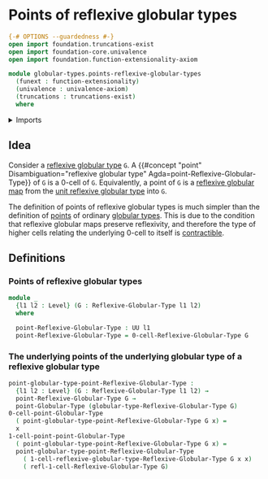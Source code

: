 # Points of reflexive globular types

```agda
{-# OPTIONS --guardedness #-}
open import foundation.truncations-exist
open import foundation-core.univalence
open import foundation.function-extensionality-axiom

module globular-types.points-reflexive-globular-types
  (funext : function-extensionality)
  (univalence : univalence-axiom)
  (truncations : truncations-exist)
  where
```

<details><summary>Imports</summary>

```agda
open import foundation.universe-levels

open import globular-types.points-globular-types funext
open import globular-types.reflexive-globular-types funext univalence truncations
```

</details>

## Idea

Consider a [reflexive globular type](globular-types.reflexive-globular-types.md)
`G`. A
{{#concept "point" Disambiguation="reflexive globular type" Agda=point-Reflexive-Globular-Type}}
of `G` is a 0-cell of `G`. Equivalently, a point of `G` is a
[reflexive globular map](globular-types.reflexive-globular-maps.md) from the
[unit reflexive globular type](globular-types.unit-reflexive-globular-type.md)
into `G`.

The definition of points of reflexive globular types is much simpler than the
definition of [points](globular-types.points-globular-types.md) of ordinary
[globular types](globular-types.globular-types.md). This is due to the condition
that reflexive globular maps preserve reflexivity, and therefore the type of
higher cells relating the underlying 0-cell to itself is
[contractible](foundation-core.contractible-types.md).

## Definitions

### Points of reflexive globular types

```agda
module _
  {l1 l2 : Level} (G : Reflexive-Globular-Type l1 l2)
  where

  point-Reflexive-Globular-Type : UU l1
  point-Reflexive-Globular-Type = 0-cell-Reflexive-Globular-Type G
```

### The underlying points of the underlying globular type of a reflexive globular type

```agda
point-globular-type-point-Reflexive-Globular-Type :
  {l1 l2 : Level} (G : Reflexive-Globular-Type l1 l2) →
  point-Reflexive-Globular-Type G →
  point-Globular-Type (globular-type-Reflexive-Globular-Type G)
0-cell-point-Globular-Type
  ( point-globular-type-point-Reflexive-Globular-Type G x) =
  x
1-cell-point-point-Globular-Type
  ( point-globular-type-point-Reflexive-Globular-Type G x) =
  point-globular-type-point-Reflexive-Globular-Type
    ( 1-cell-reflexive-globular-type-Reflexive-Globular-Type G x x)
    ( refl-1-cell-Reflexive-Globular-Type G)
```
